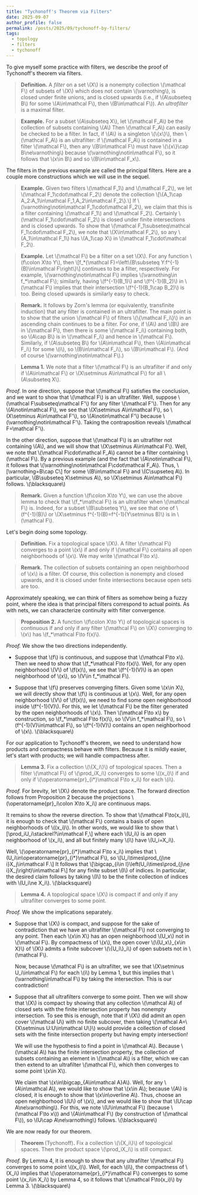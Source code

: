 ```yaml
---
title: "Tychonoff's Theorem via Filters"
date: 2025-09-07
author_profile: false
permalink: /posts/2025/09/tychonoff-by-filters/
tags:
  - topology
  - filters
  - tychonoff
---
```


To give myself some practice with filters, we describe the proof of Tychonoff's theorem via filters.

> **Definition.**
A *filter* on a set \\(X\\) is a nonempty collection \\(\mathcal F\\) of subsets of \\(X\\) which does not contain \\(\varnothing\\), is closed under finite unions, and is closed upwards (i.e., if \\(A\subseteq B\\) for some \\(A\in\mathcal F\\), then \\(B\in\mathcal F\\)). An *ultrafilter* is a maximal filter.

> **Example.**
For a subset \\(A\subseteq X\\), let \\(\mathcal F_A\\) be the collection of subsets containing \\(A\\) Then \\(\mathcal F_A\\) can easily be checked to be a filter. In fact, if \\(A\\) is a singleton \\(\\{x\\}\\), then \\(\mathcal F_A\\) is an ultrafilter: if \\(\mathcal F_A\\) is contained in a filter \\(\mathcal F\\), then any \\(B\in\mathcal F\\) must have \\(\\{x\\}\cap B\ne\varnothing\\) because \\(\varnothing\notin\mathcal F\\), so it follows that \\(x\in B\\) and so \\(B\in\mathcal F_x\\).

The filters in the previous example are called the principal filters. Here are a couple more constructions which we will use in the sequel.

> **Example.**
Given two filters \\(\mathcal F_1\\) and \\(\mathcal F_2\\), we let \\(\mathcal F_1\cdot\mathcal F_2\\) denote the collection \\[\\{A_1\cap A_2:A_1\in\mathcal F_1,A_2\in\mathcal F_2\\}.\\]
If \\(\varnothing\notin\mathcal F_1\cdot\mathcal F_2\\), we claim that this is a filter containing \\(\mathcal F_1\\) and \\(\mathcal F_2\\). Certainly \\(\mathcal F_1\cdot\mathcal F_2\\) is closed under finite intersections and is closed upwards. To show that \\(\mathcal F_1\subseteq\mathcal F_1\cdot\mathcal F_2\\), we note that \\(X\in\mathcal F_2\\), so any \\(A_1\in\mathcal F_1\\) has \\(A_1\cap X\\) in \\(\mathcal F_1\cdot\mathcal F_2\\).

> **Example.**
Let \\(\mathcal F\\) be a filter on a set \\(X\\). For any function \\(f\colon X\to Y\\), then
\\[f_\*(\mathcal F)=\left\\{B\subseteq Y:f^{-1}(B)\in\mathcal F\right\\}\\]
continues to be a filter, respectively. For example, \\(\varnothing\notin\mathcal F\\) implies \\(\varnothing\in f_\*\mathcal F\\); similarly, having \\(f^{-1}(B_1)\\) and \\(f^{-1}(B_2)\\) in \\(\mathcal F\\) implies that their intersection \\(f^{-1}(B_1\cap B_2)\\) is too. Being closed upwards is similarly easy to check.

> **Remark.**
It follows by Zorn's lemma (or equivalently, transfinite induction) that any filter is contained in an ultrafilter. The main point is to show that the union \\(\mathcal F\\) of filters \\(\\{\mathcal F_i\\}\\) in an ascending chain continues to be a filter. For one, if \\(A\\) and \\(B\\) are in \\(\mathcal F\\), then there is some \\(\mathcal F_i\\) containing both, so \\(A\cap B\\) is in \\(\mathcal F_i\\) and hence in \\(\mathcal F\\). Similarly, if \\(A\subseteq B\\) for \\(A\in\mathcal F\\), then \\(A\in\mathcal F_i\\) for some \\(i\\), so \\(B\in\mathcal F_i\\), so \\(B\in\mathcal F\\). (And of course \\(\varnothing\notin\mathcal F\\).)

> **Lemma 1.**
We note that a filter \\(\mathcal F\\) is an ultrafilter if and only if \\(A\in\mathcal F\\) or \\(X\setminus A\in\mathcal F\\) for all \\(A\subseteq X\\).

*Proof.* In one direction, suppose that \\(\mathcal F\\) satisfies the conclusion, and we want to show that \\(\mathcal F\\) is an ultrafilter. Well, suppose \\(\mathcal F\subseteq\mathcal F'\\) for any filter \\(\mathcal F'\\). Then for any \\(A\notin\mathcal F\\), we see that \\(X\setminus A\in\mathcal F\\), so \\(X\setminus A\in\mathcal F'\\), so \\(A\notin\mathcal F'\\) because \\(\varnothing\notin\mathcal F'\\). Taking the contraposition reveals \\(\mathcal F=\mathcal F'\\).

In the other direction, suppose that \\(\mathcal F\\) is an ultrafilter not containing \\(A\\), and we will show that \\(X\setminus A\in\mathcal F\\). Well, we note that \\(\mathcal F\cdot\mathcal F_A\\) cannot be a filter containing \\(\mathcal F\\). By a previous example (and the fact that \\(A\notin\mathcal F\\), it follows that \\(\varnothing\notin\mathcal F\cdot\mathcal F_A\\). Thus, \\[\varnothing=B\cap C\\]
for some \\(B\in\mathcal F\\) and \\(C\supseteq A\\). In particular, \\(B\subseteq X\setminus A\\), so \\(X\setminus A\in\mathcal F\\) follows. \\(\blacksquare\\)

> **Remark.**
Given a function \\(f\colon X\to Y\\), we can use the above lemma to check that \\(f_\*\mathcal F\\) is an ultrafilter when \\(\mathcal F\\) is. Indeed, for a subset \\(B\subseteq Y\\), we see that one of \\(f^{-1}(B)\\) or \\(X\setminus f^{-1}(B)=f^{-1}(Y\setminus B)\\) is in \\(\mathcal F\\).

Let's begin doing some topology.

> **Definition.**
Fix a topological space \\(X\\). A filter \\(\mathcal F\\) converges to a point \\(x\\) if and only if \\(\mathcal F\\) contains all open neighborhoods of \\(x\\). We may write \\(\mathcal F\to x\\).

> **Remark.**
The collection of subsets containing an open neighborhood of \\(x\\) is a filter. Of course, this collection is nonempty and closed upwards, and it is closed under finite intersections because open sets are too.

Approximately speaking, we can think of filters as somehow being a fuzzy point, where the idea is that principal filters correspond to actual points. As with nets, we can characterize continuity with filter convergence.

> **Proposition 2.**
A function \\(f\colon X\to Y\\) of topological spaces is continuous if and only if any filter \\(\mathcal F\\) on \\(X\\) converging to \\(x\\) has \\(f_\*\mathcal F\to f(x)\\).

*Proof.* We show the two directions independently.
* Suppose that \\(f\\) is continuous, and suppose that \\(\mathcal F\to x\\). Then we need to show that \\(f_*\mathcal F\to f(x)\\). Well, for any open neighborhood \\(V\\) of \\(f(x)\\), we see that \\(f^{-1}(V)\\) is an open neighborhood of \\(x\\), so \\(V\in f_\*\mathcal F\\).

* Suppose that \\(f\\) preserves converging filters. Given some \\(x\in X\\), we will directly show that \\(f\\) is continuous at \\(x\\). Well, for any open neighborhood \\(V\\) of \\(f(x)\\), we need to find some open neighborhood inside \\(f^{-1}(V)\\). For this, we let \\(\mathcal F\\) be the filter generated by the open neighborhoods of \\(x\\). Then \\(\mathcal F\to x\\) by construction, so \\(f_\*\mathcal F\to f(x)\\), so \\(V\in f_\*\mathcal F\\), so \\(f^{-1}(V)\in\mathcal F\\), so \\(f^{-1}(V)\\) contains an open neighborhood of \\(x\\). \\(\blacksquare\\)

For our application to Tychonoff's theorem, we need to understand how products and compactness behave with filters. Because it is mildly easier, let's start with products; we will handle compactness after.

> **Lemma 3.**
Fix a collection \\(\\{X_i\\}\\) of topological spaces. Then a filter \\(\mathcal F\\) of \\(\prod\_iX\_i\\) converges to some \\((x_i)\\) if and only if \\(\operatorname{pr}_{i*}\mathcal F\to x_i\\) for each \\(i\\).

*Proof.* For brevity, let \\(X\\) denote the product space. The forward direction follows from Proposition 2 because the projections \\(\operatorname{pr}_i\colon X\to X_i\\) are continuous maps.

It remains to show the reverse direction. To show that \\(\mathcal F\to(x_i)\\), it is enough to check that \\(\mathcal F\\) contains a basis of open neighborhoods of \\((x_i)\\). In other words, we would like to show that
\\[\prod\_iU\_i\stackrel?\in\mathcal F,\\]
where each \\(U_i\\) is an open neighborhood of \\(x_i\\), and all but finitely many \\(i\\) have \\(U_i=X_i\\).

Well, \\(\operatorname{pr}\_{i\*}\mathcal F\to x\_i\\) implies that \\(U_i\in\operatorname{pr}\_{i\*}\mathcal F\\), so
\\[U_i\times\prod_{j\ne i}X_j\in\mathcal F.\\]
It follows that
\\[\bigcap_{i\in I}\left(U_i\times\prod_{j\ne i}X_j\right)\in\mathcal F\\]
for any finite subset \\(I\\) of indices. In particular, the desired claim follows by taking \\(I\\) to be the finite collection of indices with \\(U_i\ne X_i\\). \\(\blacksquare\\)

> **Lemma 4.**
A topological space \\(X\\) is compact if and only if any ultrafilter converges to some point.

*Proof.* We show the implications separately.
* Suppose that \\(X\\) is compact, and suppose for the sake of contradiction that we have an ultrafilter \\(\mathcal F\\) not converging to any point. Then each \\(x\in X\\) has an open neighborhood \\(U_x\\) not in \\(\mathcal F\\). By compactness of \\(x\\), the open cover \\(\\{U\_x\\}\_{x\in X}\\) of \\(X\\) admits a finite subcover \\(\\{U_i\\}_i\\) of open subsets not in \\(\mathcal F\\).

    Now, because \\(\mathcal F\\) is an ultrafilter, we see that \\(X\setminus U_i\in\mathcal F\\) for each \\(i\\) by Lemma 1, but this implies that \\(\varnothing\in\mathcal F\\) by taking the intersection. This is our contradiction!

* Suppose that all ultrafilters converge to some point. Then we will show that \\(X\\) is compact by showing that any collection \\(\mathcal A\\) of closed sets with the finite intersection property has nonempty intersection. To see this is enough, note that if \\(X\\) did admit an open cover \\(\mathcal U\\) with no finite subcover, then taking \\(\mathcal A=\\{X\setminus U:U\in\mathcal U\\}\\) would provide a collection of closed sets with the finite intersection property but having empty intersection!

    We will use the hypothesis to find a point in \\(\mathcal A\\). Because \\(\mathcal A\\) has the finite intersection property, the collection of subsets containing an element in \\(\mathcal A\\) is a filter, which we can then extend to an ultrafilter \\(\mathcal F\\), which then converges to some point \\(x\in X\\).

    We claim that \\(x\in\bigcap_{A\in\mathcal A}A\\). Well, for any \\(A\in\mathcal A\\), we would like to show that \\(x\in A\\); because \\(A\\) is closed, it is enough to show that \\(x\in\overline A\\). Thus, choose an open neighborhood \\(U\\) of \\(x\\), and we would like to show that \\(U\cap A\ne\varnothing\\). For this, we note \\(U\in\mathcal F\\) (because \\(\mathcal F\to x\\)) and \\(A\in\mathcal F\\) (by construction of \\(\mathcal F\\)), so \\(U\cap A\ne\varnothing\\) follows. \\(\blacksquare\\)

We are now ready for our theorem.

> <b>Theorem </b>(Tychonoff)<b>.</b>
Fix a collection \\(\\{X_i\\}\\) of topological spaces. Then the product space \\(\prod_iX_i\\) is still compact.

*Proof.* By Lemma 4, it is enough to show that any ultrafilter \\(\mathcal F\\) converges to some point \\((x_i)\\). Well, for each \\(i\\), the compactness of \\(X_i\\) implies that \\(\operatorname{pr}_{i*}\mathcal F\\) converges to some point \\(x_i\in X_i\\) by Lemma 4, so it follows that \\(\mathcal F\to(x_i)\\) by Lemma 3. \\(\blacksquare\\)